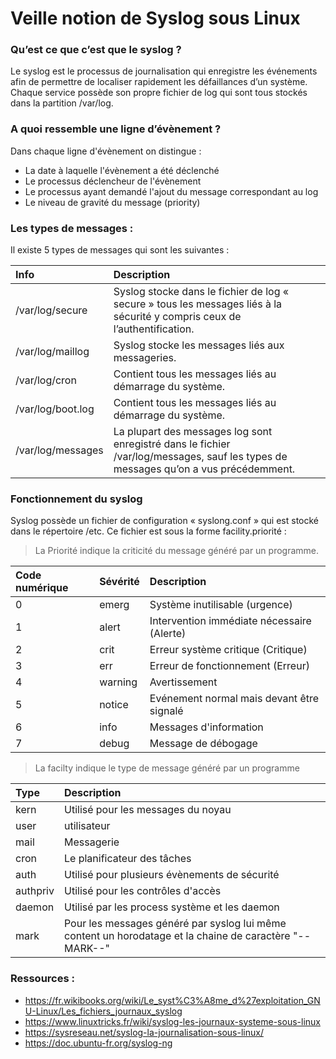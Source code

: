 # Veille notion de Syslog sous Linux

### Qu’est ce que c’est que le syslog ?

Le syslog est le processus de journalisation qui enregistre les événements afin de permettre de localiser rapidement les défaillances d’un système. Chaque service possède son propre fichier de log qui sont tous stockés dans la partition /var/log.


### A quoi ressemble une ligne d’évènement ?

Dans chaque ligne d'évènement on distingue :

-	La date à laquelle l'évènement a été déclenché
-	Le processus déclencheur de l'évènement
-	Le processus ayant demandé l'ajout du message correspondant au log
-	Le niveau de gravité du message (priority)

### Les types de messages :

Il existe 5 types de messages qui sont les suivantes :

| Info              | Description                                                                                                                           |
| :---              | :---                                                                                                                                  |
| /var/log/secure   | Syslog stocke dans le fichier de log « secure » tous les messages liés à la sécurité y compris ceux de l’authentification.            |
| /var/log/maillog  | Syslog stocke les messages liés aux messageries.                                                                                      |
| /var/log/cron     | Contient tous les messages liés au démarrage du système.                                                                              |
| /var/log/boot.log | Contient tous les messages liés au démarrage du système.                                                                              |
| /var/log/messages | La plupart des messages log sont enregistré dans le fichier /var/log/messages, sauf les types de messages qu’on a vus précédemment.   |


### Fonctionnement du syslog

Syslog possède un fichier de configuration « syslong.conf » qui est stocké dans le répertoire /etc. Ce fichier est sous la forme facility.priorité : 

>La Priorité indique la criticité du message généré par un programme.

| Code numérique | Sévérité | Description                                   |
| :---           | :---     | :---                                          |
| 0              | emerg    | Système inutilisable (urgence)                |
| 1              | alert    | Intervention immédiate nécessaire (Alerte)    |
| 2              | crit     | Erreur système critique (Critique)            |
| 3              | err      | Erreur de fonctionnement (Erreur)             |
| 4              | warning  | Avertissement                                 |
| 5              | notice   | Evénement normal mais devant être signalé     |
| 6              | info     | Messages d'information                        |
| 7              | debug    | Message de débogage                           |

> La facilty indique le type de message généré par un programme

| Type        | Description                                                                                                 |
| :---        | :---                                                                                                        |
| kern        | Utilisé pour les messages du noyau                                                                          |
| user        | utilisateur                                                                                                 |
| mail        | Messagerie                                                                                                  |
| cron        | Le planificateur des tâches                                                                                 |
| auth        | Utilisé pour plusieurs évènements de sécurité                                                               |
| authpriv    | Utilisé pour les contrôles d'accès                                                                          |
| daemon      | Utilisé par les process système et les daemon                                                               |
| mark        | Pour les messages généré par syslog lui même content un horodatage et la chaine de caractère "--MARK--"     |

### Ressources :

- https://fr.wikibooks.org/wiki/Le_syst%C3%A8me_d%27exploitation_GNU-Linux/Les_fichiers_journaux_syslog 
- https://www.linuxtricks.fr/wiki/syslog-les-journaux-systeme-sous-linux
- https://sysreseau.net/syslog-la-journalisation-sous-linux/
- https://doc.ubuntu-fr.org/syslog-ng